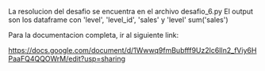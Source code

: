 La resolucion del desafio se encuentra en el archivo desafio_6.py
El output son los dataframe con 'level', 'level_id', 'sales' y 'level' sum('sales')

Para la documentacion completa, ir al siguiente link:

https://docs.google.com/document/d/1Wwwq9fmBubfff9Uz2lc6Iln2_fViy6HPaaFQ4QQOWrM/edit?usp=sharing